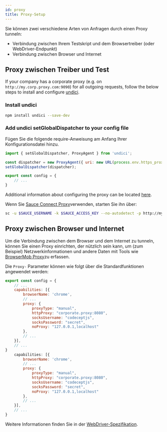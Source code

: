 ```yaml
---
id: proxy
title: Proxy-Setup
---
```


Sie können zwei verschiedene Arten von Anfragen durch einen Proxy tunneln:

- Verbindung zwischen Ihrem Testskript und dem Browsertreiber (oder WebDriver-Endpunkt)
- Verbindung zwischen Browser und Internet

## Proxy zwischen Treiber und Test

If your company has a corporate proxy (e.g. on `http://my.corp.proxy.com:9090`) for all outgoing requests, follow the below steps to install and configure [undici](https://github.com/nodejs/undici).

### Install undici

```bash npm2yarn
npm install undici --save-dev
```

### Add undici setGlobalDispatcher to your config file

Fügen Sie die folgende require-Anweisung am Anfang Ihrer Konfigurationsdatei hinzu.

```js title="wdio.conf.js"
import { setGlobalDispatcher, ProxyAgent } from 'undici';

const dispatcher = new ProxyAgent({ uri: new URL(process.env.https_proxy).toString() });
setGlobalDispatcher(dispatcher);

export const config = {
    // ...
}
```
Additional information about configuring the proxy can be located [here](https://github.com/nodejs/undici/blob/main/docs/docs/api/ProxyAgent.md).

Wenn Sie [Sauce Connect Proxy](https://wiki.saucelabs.com/display/DOCS/Sauce+Connect+Proxy)verwenden, starten Sie ihn über:

```sh
sc -u $SAUCE_USERNAME -k $SAUCE_ACCESS_KEY --no-autodetect -p http://my.corp.proxy.com:9090
```

## Proxy zwischen Browser und Internet

Um die Verbindung zwischen dem Browser und dem Internet zu tunneln, können Sie einen Proxy einrichten, der nützlich sein kann, um (zum Beispiel) Netzwerkinformationen und andere Daten mit Tools wie [BrowserMob Proxy](https://github.com/lightbody/browsermob-proxy)zu erfassen.

Die `Proxy-` Parameter können wie folgt über die Standardfunktionen angewendet werden:

```js title="wdio.conf.js"
export const config = {
    // ...
    capabilities: [{
        browserName: 'chrome',
        // ...
        proxy: {
            proxyType: "manual",
            httpProxy: "corporate.proxy:8080",
            socksUsername: "codeceptjs",
            socksPassword: "secret",
            noProxy: "127.0.0.1,localhost"
        },
        // ...
    }],
    // ...
}
    capabilities: [{
        browserName: 'chrome',
        // ...
        proxy: {
            proxyType: "manual",
            httpProxy: "corporate.proxy:8080",
            socksUsername: "codeceptjs",
            socksPassword: "secret",
            noProxy: "127.0.0.1,localhost"
        },
        // ...
    }],
    // ...
}
```

Weitere Informationen finden Sie in der [WebDriver-Spezifikation](https://w3c.github.io/webdriver/#proxy).
